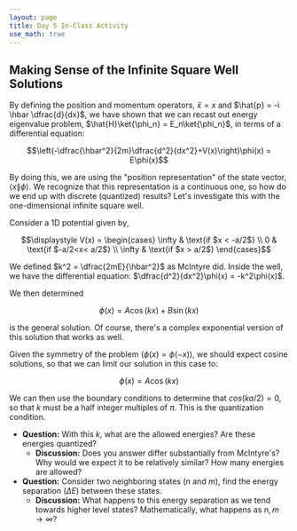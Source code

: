 ```yaml
---
layout: page
title: Day 5 In-Class Activity
use_math: true
---
```



## Making Sense of the Infinite Square Well Solutions


By defining the position and momentum operators, $\hat{x} = x$ and $\hat{p} = -i \hbar \dfrac{d}{dx}$, we have shown that we can recast out energy eigenvalue problem, $\hat{H}\ket{\phi_n} = E_n\ket{\phi_n}$, in terms of a differential equation:

$$\left(-\dfrac{\hbar^2}{2m}\dfrac{d^2}{dx^2}+V(x)\right)\phi(x) = E\phi(x)$$

By doing this, we are using the "position representation" of the state vector, $\langle x \| \phi \rangle$. We recognize that this representation is a continuous one, so how do we end up with discrete (quantized) results? Let's investigate this with the one-dimensional infinite square well.

Consider a 1D potential given by,

$$\displaystyle V(x) = \begin{cases}
 \infty & \text{if $x < -a/2$} \\  
 0 & \text{if $-a/2<x< a/2$} \\  
 \infty & \text{if $x > a/2$}  
 \end{cases}$$

We defined $k^2 = \dfrac{2mE}{\hbar^2}$ as McIntyre did. Inside the well, we have the differential equation: $\dfrac{d^2}{dx^2}\phi(x) = -k^2\phi(x)$.

We then determined

$$\phi(x) = A \cos(kx) + B\sin(kx)$$

is the general solution. Of course, there's a complex exponential version of this solution that works as well.

Given the symmetry of the problem ($\phi(x) = \phi(-x)$), we should expect cosine solutions, so that we can limit our solution in this case to:

$$\phi(x) = A \cos(kx)$$

We can then use the boundary conditions to determine that $cos(ka/2)=0$, so that $k$ must be a half integer multiples of $\pi$. This is the quantization condition.

* **Question:** With this $k$, what are the allowed energies? Are these energies quantized?
  * **Discussion:** Does you answer differ substantially from McIntyre's? Why would we expect it to be relatively similar? How many energies are allowed?
* **Question:** Consider two neighboring states ($n$ and $m$), find the energy separation ($\Delta E$) between these  states.
  * **Discussion:** What happens to this energy separation as we tend towards higher level states? Mathematically, what happens as $n,m \rightarrow \infty$?
